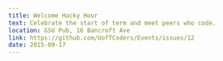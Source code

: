```yaml
---
title: Welcome Hacky Hour
text: Celebrate the start of term and meet peers who code. 
location: GSU Pub, 16 Bancroft Ave
link: https://github.com/UofTCoders/Events/issues/12
date: 2015-09-17
---
```

